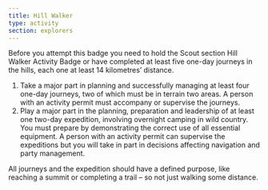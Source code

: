 ```yaml
---
title: Hill Walker
type: activity
section: explorers
---
```


Before you attempt this badge you need to hold the Scout section Hill Walker Activity Badge or have completed at least five one-day journeys in the hills, each one at least 14 kilometres’ distance.

1. Take a major part in planning and successfully managing at least four one-day journeys, two of which must be in terrain two areas. A person with an activity permit must accompany or supervise the journeys.
1. Play a major part in the planning, preparation and leadership of at least one two-day expedition, involving overnight camping in wild country. You must prepare by demonstrating the correct use of all essential equipment. A person with an activity permit can supervise the expeditions but you will take in part in decisions affecting navigation and party management.

All journeys and the expedition should have a defined purpose, like reaching a summit  or completing a trail – so not just walking some distance.